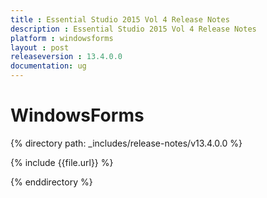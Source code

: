 ```yaml
---
title : Essential Studio 2015 Vol 4 Release Notes
description : Essential Studio 2015 Vol 4 Release Notes
platform : windowsforms
layout : post
releaseversion : 13.4.0.0
documentation: ug
---
```


# WindowsForms

{% directory path: _includes/release-notes/v13.4.0.0 %}


{% include {{file.url}} %}

{% enddirectory %}